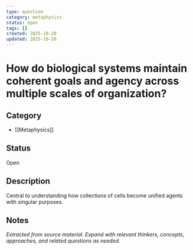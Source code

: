 ```yaml
---
type: question
category: metaphysics
status: open
tags: []
created: 2025-10-20
updated: 2025-10-20
---
```


# How do biological systems maintain coherent goals and agency across multiple scales of organization?

## Category

- [[Metaphysics]]

## Status

Open

## Description

Central to understanding how collections of cells become unified agents with singular purposes.

## Notes

*Extracted from source material. Expand with relevant thinkers, concepts, approaches, and related questions as needed.*
